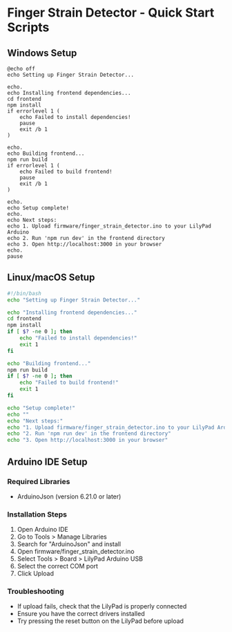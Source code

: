 # Finger Strain Detector - Quick Start Scripts

## Windows Setup
```batch
@echo off
echo Setting up Finger Strain Detector...

echo.
echo Installing frontend dependencies...
cd frontend
npm install
if errorlevel 1 (
    echo Failed to install dependencies!
    pause
    exit /b 1
)

echo.
echo Building frontend...
npm run build
if errorlevel 1 (
    echo Failed to build frontend!
    pause
    exit /b 1
)

echo.
echo Setup complete! 
echo.
echo Next steps:
echo 1. Upload firmware/finger_strain_detector.ino to your LilyPad Arduino
echo 2. Run 'npm run dev' in the frontend directory
echo 3. Open http://localhost:3000 in your browser
echo.
pause
```

## Linux/macOS Setup
```bash
#!/bin/bash
echo "Setting up Finger Strain Detector..."

echo "Installing frontend dependencies..."
cd frontend
npm install
if [ $? -ne 0 ]; then
    echo "Failed to install dependencies!"
    exit 1
fi

echo "Building frontend..."
npm run build
if [ $? -ne 0 ]; then
    echo "Failed to build frontend!"
    exit 1
fi

echo "Setup complete!"
echo ""
echo "Next steps:"
echo "1. Upload firmware/finger_strain_detector.ino to your LilyPad Arduino"
echo "2. Run 'npm run dev' in the frontend directory"
echo "3. Open http://localhost:3000 in your browser"
```

## Arduino IDE Setup

### Required Libraries
- ArduinoJson (version 6.21.0 or later)

### Installation Steps
1. Open Arduino IDE
2. Go to Tools > Manage Libraries
3. Search for "ArduinoJson" and install
4. Open firmware/finger_strain_detector.ino
5. Select Tools > Board > LilyPad Arduino USB
6. Select the correct COM port
7. Click Upload

### Troubleshooting
- If upload fails, check that the LilyPad is properly connected
- Ensure you have the correct drivers installed
- Try pressing the reset button on the LilyPad before upload